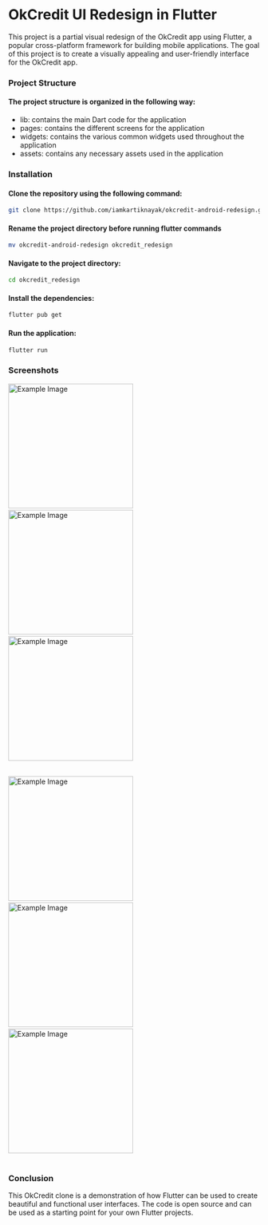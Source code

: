 # OkCredit UI Redesign in Flutter
This project is a partial visual redesign of the OkCredit app using Flutter, a popular cross-platform framework for building mobile applications. The goal of this project is to create a visually appealing and user-friendly interface for the OkCredit app.

### Project Structure
 #### The project structure is organized in the following way:

* lib: contains the main Dart code for the application
* pages: contains the different screens for the application
* widgets: contains the various common widgets used throughout the application
* assets: contains any necessary assets used in the application 

### Installation
#### Clone the repository using the following command:
```bash    
git clone https://github.com/iamkartiknayak/okcredit-android-redesign.git
```
#### Rename the project directory before running flutter commands
```bash
mv okcredit-android-redesign okcredit_redesign
```
#### Navigate to the project directory:
```bash 
cd okcredit_redesign
```
#### Install the dependencies:
```bash 
flutter pub get
```
#### Run the application:
```bash 
flutter run
```
### Screenshots

<img src="./screenshots/ledger.jpg" alt="Example Image" width="250">&nbsp;&nbsp;&nbsp;
<img src="./screenshots/accounts.jpg" alt="Example Image" width="250">&nbsp;&nbsp;&nbsp;
<img src="./screenshots/add_contact.jpg" alt="Example Image" width="250"><br><br>

<img src="./screenshots/settings.jpg" alt="Example Image" width="250">&nbsp;&nbsp;&nbsp;
<img src="./screenshots/profile.jpg" alt="Example Image" width="250">&nbsp;&nbsp;&nbsp;
<img src="./screenshots/account.jpg" alt="Example Image" width="250"><br><br>


### Conclusion
This OkCredit clone is a demonstration of how Flutter can be used to create beautiful and functional user interfaces. The code is open source and can be used as a starting point for your own Flutter projects.
